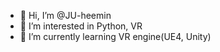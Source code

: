 - 👋 Hi, I’m @JU-heemin
- 👀 I’m interested in Python, VR
- 🌱 I’m currently learning VR engine(UE4, Unity)

<!---
JU-heemin/JU-heemin is a ✨ special ✨ repository because its `README.md` (this file) appears on your GitHub profile.
You can click the Preview link to take a look at your changes.
--->
